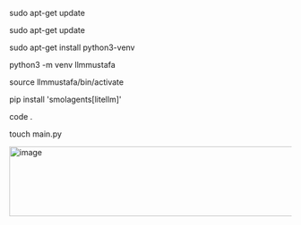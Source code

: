 sudo apt-get update

sudo apt-get update

sudo apt-get install python3-venv

python3 -m venv llmmustafa

source llmmustafa/bin/activate

pip install 'smolagents[litellm]'

code .

touch main.py

<img width="622" height="125" alt="image" src="https://github.com/user-attachments/assets/82b8b51a-6a35-46a9-bcc0-370d8bfbe470" />
